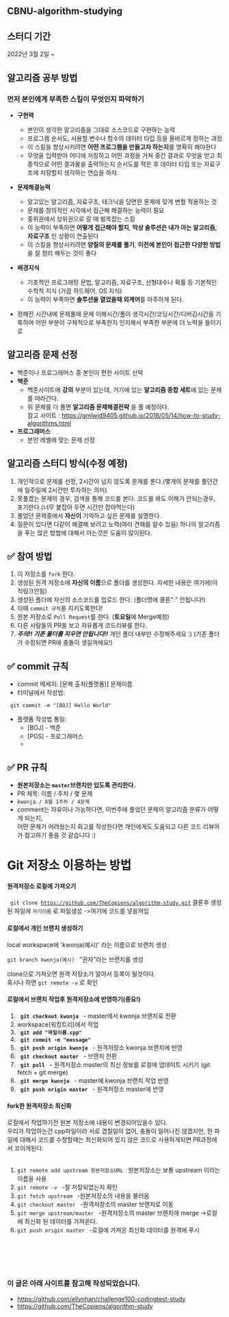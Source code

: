 ## CBNU-algorithm-studying
## 스터디 기간
2022년 3월 2일 ~

## 알고리즘 공부 방법

### 먼저 본인에게 부족한 스킬이 무엇인지 파악하기

- **구현력**
  - 본인이 생각한 알고리즘을 그대로 소스코드로 구현하는 능력
  - 프로그램 순서도, 사용할 변수나 함수의 데이터 타입 등을 올바르게 정하는 과정
  - 이 스킬을 향상시키려면 **어떤 프로그램을 만들고자 하는지**를 명확히 해야한다
  - 무엇을 입력받아 어디에 저장하고 어떤 과정을 거쳐 중간 결과로 무엇을 얻고 최종적으로 어떤 결과물을 출력하는지 순서도를 적은 후 데이터 타입 또는 자료구조에 저장할지 생각하는 연습을 하자.
- **문제해결능력**

  - 알고있는 알고리즘, 자료구조, 테크닉을 당면한 문제에 맞게 변형 적용하는 것
  - 문제를 창의적인 시각에서 접근해 해결하는 능력이 필요
  - 중위권에서 상위권으로 갈 때 발목잡는 스킬
  - 이 능력이 부족하면 **어떻게 접근해야 할지**, **막상 솔루션은 내가 아는 알고리즘,자료구조** 인 상황이 연출된다
  - 이 스킬을 향상시키려면 **양질의 문제를 풀기**, **이전에 본인이 접근한 다양한 방법**을 잘 정리 해두는 것이 좋다

- **배경지식**
  - 기초적인 프로그래밍 문법, 알고리즘, 자료구조, 선형대수나 확률 등 기본적인 수학적 지식 (가끔 하드웨어, OS 지식)
  - 이 능력이 부족하면 **솔루션을 열었을때 외계어**를 마주하게 된다.
- 정해진 시간내에 문제풀때 문제 이해시간/풀이 생각시간/코딩시간/디버깅시간을 기록하며 어떤 부분이 구체적으로 부족한지 인지해서 부족한 부분에 더 노력을 들이기로

## 알고리즘 문제 선정
 - 백준이나 프로그래머스 중 본인이 편한 사이트 선택
 - **백준**
   - 백준사이트에 **강의** 부분이 있는데, 거기에 있는 **알고리즘 종합 세트**에 있는 문제를 따라간다.
   - 위 문제를 다 풀면 **알고리즘 문제해결전략** 을 풀 예정이다.  <br>
      참고 사이트 : https://gmlwjd9405.github.io/2018/05/14/how-to-study-algorithms.html
 - **프로그래머스**
    - 본인 레벨에 맞는 문제 선정
      
## 알고리즘 스터디 방식(수정 예정)
1. 개인적으로 문제를 선정, 2시간이 넘지 않도록 문제를 푼다.(몇개의 문제를 풀던간에 일주일에 2시간만 투자하는 의미) 
2. 못풀겠는 문제의 경우, 검색을 통해 코드를 본다. 코드를 봐도 이해가 안되는경우, 포기한다.(너무 붙잡아 두면 시간만 잡아먹는다) 
3. 풀었던 문제중에서 **자신이** 기억하고 싶은 문제를 설명한다.
4. 질문이 있다면 다같이 해결해 보려고 노력(여러 견해를 알수 있음)  하나의 알고리즘을 푸는 많은 방법에 대해서 아는것은 도움이 많이된다.


## ✅ 참여 방법
1. 이 저장소를 `fork` 한다.
2. 생성된 원격 저장소에 **자신의 이름**으로 폴더를 생성한다. 자세한 내용은 여기에(아직링크안됨)
3. 생성된 폴더에 자신의 소스코드를 업로드 한다. (폴더명에 콜론":" 안됩니다!)
4. 이때 `commit 규칙`을 지키도록한다!
5. 원본 저장소로 `Pull Request`를 한다. (**토요일**에 Merge예정)
6. 다른 사람들의 PR을 보고 자유롭게 코드리뷰를 한다.
7. ***주의!! 기존 폴더를 지우면 안됩니다!!*** 개인 폴더 내부만 수정해주세요 :)  (기존 폴더가 수정되면 PR에 충돌이 생길꺼에요!)

## ✅ commit 규칙
- commit 메세지: [문제 출처(플랫폼)] 문제이름
- 터미널에서 작성법: 
```
 git commit -m "[BOJ] Hello World"
```
- 플랫폼 작성법 통일: 
  * [BOJ] - 백준 
  * [PGS] - 프로그래머스
  * 
## ✅ PR 규칙
- **원본저장소는 `master`브랜치만 있도록 관리한다.**<br>
- PR 제목: 이름 / 주차 / 몇 문제
-  ```kwonja / 8월 1주차 / 4문제 ```
-  comment는 자유이나 가능하다면, 이번주에 풀었던 문제의 알고리즘 분류가 어떻게 되는지, <br> 어떤 문제가 어려웠는지 회고를 작성한다면 개인에게도 도움되고 다른 코드 리뷰어가 참고하기 좋을 것 같습니다 :)
# Git 저장소 이용하는 방법

#### 원격저장소 로컬에 가져오기

<code> git clone https://github.com/TheCopiens/algorithm-study.git</code>
클론후 생성된 파일에 `자기이름` 로 파일생성   ->여기에 코드를 넣을꺼임

#### 로컬에서 개인 브랜치 생성하기

local workspace에 'kwonja(예시)' 라는 이름으로 브랜치 생성<br>
<code> git branch kwonja(예시) </code> "권자"라는 브랜치를 생성

clone으로 가져오면 원격 저장소가 알아서 등록이 될것이다.<br> 혹시나 하면 <code>git remote -v</code> 로 확인

#### 로컬에서 브랜치 작업후 원격저장소에 반영하기(중요!)
1. <code> **git checkout kwonja** </code> - master에서 kwonja 브랜치로 전환
2. workspace(워킹트리)에서 작업
3. <code> **git add "파일이름.cpp"**</code>
4. <code> **git commit -m "message"**</code>
5. <code> **git push origin kwonja** </code> - 원격저장소 kwonja 브랜치에 반영
6. <code> **git checkout master** </code> - 브랜치 전환
7. <code> **git pull** </code> - 원격저장소 master의 최신 정보를 로컬에 업데이트 시키기 (git fetch + git merge)
8. <code> **git merge kwonja** </code> - master에 kwonja 브랜치 작업 반영
9. <code> **git push origin master** </code> - 원격저장소 master에 반영 
#### fork한 원격저장소 최신화

로컬에서 작업하기전 원본 저장소에 내용이 변경되어있을수 있다.<br>
우리가 작업하는건 cpp파일이라 서로 겹칠일이 없어, 충돌이 일어나진 않겠지만, 한 파일에 대해서 코드를 수정할때는 최신화되어 있지 않은 코드로 사용하게되면 PR과정에서 꼬이게된다.
<br>
<br>
1. <code>git remote add upstream 원본저장소URL </code> 원본저장소는 보통 upstream 이라는 이름을 사용
2. <code>git remote -v </code>   -잘 저장되었는지 확인
3. <code>git fetch upstream </code> -원본저장소의 내용을 불러옴
4. <code>git checkout master </code>   -원격저장소의 master 브랜치로 이동
5. <code>git merge upstream/master </code>  -원격저장소의 master 브랜치에 merge ->로컬에 최신화 된 데이터를 가져온다.
6. <code>git push origin master </code> -로컬에 가져온 최신화 데이터를 원격에 푸시
## <br><br>

### 이 글은 아래 사이트를 참고해 작성되었습니다.

- https://github.com/ellynhan/challenge100-codingtest-study
- https://github.com/TheCopiens/algorithm-study
